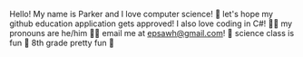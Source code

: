 Hello! My name is Parker and I love computer science! 👋
let's hope my github education application gets approved!
I also love coding in C#! 🧑‍💻
my pronouns are he/him 🙍‍♂️
email me at epsawh@gmail.com! 📨
science class is fun 🧪
 8th grade pretty fun 🏫
